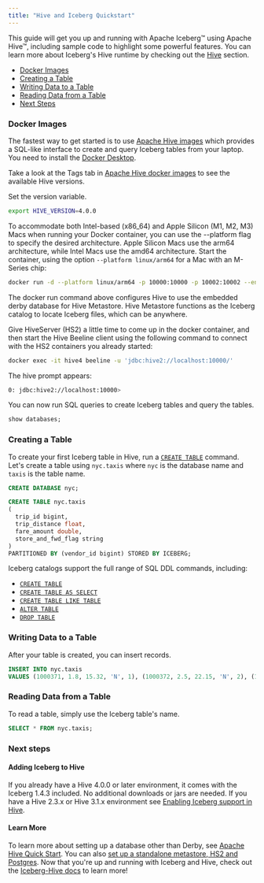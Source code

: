 ```yaml
---
title: "Hive and Iceberg Quickstart"
---
```

<!--
 - Licensed to the Apache Software Foundation (ASF) under one or more
 - contributor license agreements.  See the NOTICE file distributed with
 - this work for additional information regarding copyright ownership.
 - The ASF licenses this file to You under the Apache License, Version 2.0
 - (the "License"); you may not use this file except in compliance with
 - the License.  You may obtain a copy of the License at
 -
 -   http://www.apache.org/licenses/LICENSE-2.0
 -
 - Unless required by applicable law or agreed to in writing, software
 - distributed under the License is distributed on an "AS IS" BASIS,
 - WITHOUT WARRANTIES OR CONDITIONS OF ANY KIND, either express or implied.
 - See the License for the specific language governing permissions and
 - limitations under the License.
 -->

This guide will get you up and running with Apache Iceberg™ using Apache Hive™, including sample code to
highlight some powerful features. You can learn more about Iceberg's Hive runtime by checking out the [Hive](docs/latest/hive.md) section.

- [Docker Images](#docker-images)
- [Creating a Table](#creating-a-table)
- [Writing Data to a Table](#writing-data-to-a-table)
- [Reading Data from a Table](#reading-data-from-a-table)
- [Next Steps](#next-steps)

### Docker Images

The fastest way to get started is to use [Apache Hive images](https://hub.docker.com/r/apache/hive) 
which provides a SQL-like interface to create and query Iceberg tables from your laptop. You need to install the [Docker Desktop](https://www.docker.com/products/docker-desktop/).

Take a look at the Tags tab in [Apache Hive docker images](https://hub.docker.com/r/apache/hive/tags?ordering=last_updated) to see the available Hive versions.

Set the version variable.
```sh
export HIVE_VERSION=4.0.0
```


To accommodate both Intel-based (x86_64) and Apple Silicon (M1, M2, M3) Macs when running your Docker container, you can use the --platform flag to specify the desired architecture. Apple Silicon Macs use the arm64 architecture, while Intel Macs use the amd64 architecture. 
Start the container, using the option `--platform linux/arm64` for a Mac with an M-Series chip:
```sh
docker run -d --platform linux/arm64 -p 10000:10000 -p 10002:10002 --env SERVICE_NAME=hiveserver2 --name hive4 apache/hive:${HIVE_VERSION}
```

The docker run command above configures Hive to use the embedded derby database for Hive Metastore. Hive Metastore functions as the Iceberg catalog to locate Iceberg files, which can be anywhere. 

Give HiveServer (HS2) a little time to come up in the docker container, and then start the Hive Beeline client using the following command to connect with the HS2 containers you already started:
```sh
docker exec -it hive4 beeline -u 'jdbc:hive2://localhost:10000/'
```

The hive prompt appears:
```sh
0: jdbc:hive2://localhost:10000>
```

You can now run SQL queries to create Iceberg tables and query the tables.
```sql
show databases;
```

### Creating a Table

To create your first Iceberg table in Hive, run a [`CREATE TABLE`](docs/latest/hive.md#create-table) command. Let's create a table
using `nyc.taxis` where `nyc` is the database name and `taxis` is the table name.
```sql
CREATE DATABASE nyc;
```
```sql
CREATE TABLE nyc.taxis
(
  trip_id bigint,
  trip_distance float,
  fare_amount double,
  store_and_fwd_flag string
)
PARTITIONED BY (vendor_id bigint) STORED BY ICEBERG;
```
Iceberg catalogs support the full range of SQL DDL commands, including:

* [`CREATE TABLE`](docs/latest/hive.md#create-table)
* [`CREATE TABLE AS SELECT`](docs/latest/hive.md#create-table-as-select)
* [`CREATE TABLE LIKE TABLE`](docs/latest/hive.md#create-table-like-table)
* [`ALTER TABLE`](docs/latest/hive.md#alter-table)
* [`DROP TABLE`](docs/latest/hive.md#drop-table)

### Writing Data to a Table

After your table is created, you can insert records.
```sql
INSERT INTO nyc.taxis
VALUES (1000371, 1.8, 15.32, 'N', 1), (1000372, 2.5, 22.15, 'N', 2), (1000373, 0.9, 9.01, 'N', 2), (1000374, 8.4, 42.13, 'Y', 1);
```

### Reading Data from a Table

To read a table, simply use the Iceberg table's name.
```sql
SELECT * FROM nyc.taxis;
```

### Next steps

#### Adding Iceberg to Hive

If you already have a Hive 4.0.0 or later environment, it comes with the Iceberg 1.4.3 included. No additional downloads or jars are needed. If you have a Hive 2.3.x or Hive 3.1.x environment see [Enabling Iceberg support in Hive](docs/latest/hive.md#hive-23x-hive-31x).

#### Learn More

To learn more about setting up a database other than Derby, see [Apache Hive Quick Start](https://hive.apache.org/developement/quickstart/). You can also [set up a standalone metastore, HS2 and Postgres](https://github.com/apache/hive/blob/master/packaging/src/docker/docker-compose.yml). Now that you're up and running with Iceberg and Hive, check out the [Iceberg-Hive docs](docs/latest/hive.md) to learn more!
